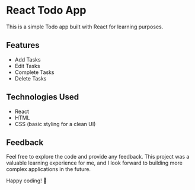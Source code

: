 # React Todo App

This is a simple Todo app built with React for learning purposes.

## Features

- Add Tasks
- Edit Tasks
- Complete Tasks
- Delete Tasks

## Technologies Used

- React
- HTML
- CSS (basic styling for a clean UI)


## Feedback

Feel free to explore the code and provide any feedback. This project was a valuable learning experience for me, and I look forward to building more complex applications in the future.

Happy coding! 🚀
